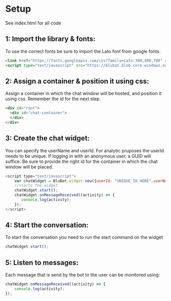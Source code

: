# Setup

See index.html for all code

## 1: Import the library & fonts:
To use the correct fonts be sure to import the Lato font from google fonts.
```html
<link href="https://fonts.googleapis.com/css?family=Lato:300,400,700" rel="stylesheet">
<script type="text/javascript" src="https://blubot.blob.core.windows.net/jsc/blu-onboarding-bundle.js"></script></head>
```
## 2: Assign a container & position it using css:
Assign a container in which the chat window will be hosted, and position it using css. Remember the id for the next step.
```html
<div id="root">
  <div id="chat-container">
  </div>
</div>
```

## 3: Create the chat widget:
You can specify the userName and userId. For analytic pruposes the userId needs to be unique. If logging in with an anonymous user, a GUID will suffice.
Be sure to provide the right id for the container in which the chat window will be placed.
```javascript
<script type="text/javascript">
    var chatWidget = BluBot.widget.new({userId: "UNIQUE_ID_HERE",userName:"question_asker"},"chat-container");
    //starts the widget
    chatWidget.start();
    chatWidget.onMessageReceived((activity) => {
       console.log(activity);
    });
</script>
```

## 4: Start the conversation:
To start the conversation you need to run the start command on the widget
```javascript
chatWidget.start();
```

## 5: Listen to messages:
Each message that is send by the bot to the user can be monitored using:
```javascript
chatWidget.onMessageReceived((activity) => {
    console.log(activity);
});
```

